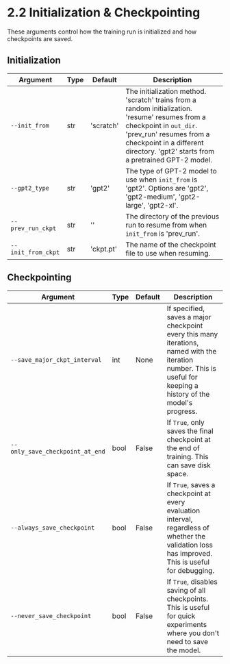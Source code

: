 # 2.2 Initialization & Checkpointing

These arguments control how the training run is initialized and how checkpoints are saved.

## Initialization

| Argument | Type | Default | Description |
|---|---|---|---|
| `--init_from` | str | 'scratch' | The initialization method. 'scratch' trains from a random initialization. 'resume' resumes from a checkpoint in `out_dir`. 'prev_run' resumes from a checkpoint in a different directory. 'gpt2' starts from a pretrained GPT-2 model. |
| `--gpt2_type` | str | 'gpt2' | The type of GPT-2 model to use when `init_from` is 'gpt2'. Options are 'gpt2', 'gpt2-medium', 'gpt2-large', 'gpt2-xl'. |
| `--prev_run_ckpt` | str | '' | The directory of the previous run to resume from when `init_from` is 'prev_run'. |
| `--init_from_ckpt` | str | 'ckpt.pt' | The name of the checkpoint file to use when resuming. |

## Checkpointing

| Argument | Type | Default | Description |
|---|---|---|---|
| `--save_major_ckpt_interval` | int | None | If specified, saves a major checkpoint every this many iterations, named with the iteration number. This is useful for keeping a history of the model's progress. |
| `--only_save_checkpoint_at_end` | bool | False | If `True`, only saves the final checkpoint at the end of training. This can save disk space. |
| `--always_save_checkpoint` | bool | False | If `True`, saves a checkpoint at every evaluation interval, regardless of whether the validation loss has improved. This is useful for debugging. |
| `--never_save_checkpoint` | bool | False | If `True`, disables saving of all checkpoints. This is useful for quick experiments where you don't need to save the model. |